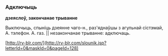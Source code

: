 ### Адключыць
**дзеяслоў, закончанае трыванне**

Выключыць, спыніць дзеянне чаго-н., раз'яднаўшы з агульнай сістэмай, А. тэлефон. А. газ. || незакончанае трыванне: адключаць.

<a rel="author">[http://rv-blr.com/](http://rv-blr.com/slounik.jsp?letterId=0&maskId=0&pageId=128)</a>
